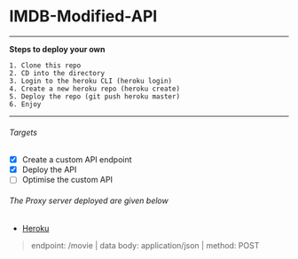 # IMDB-Modified-API
------------------------------------
**Steps to deploy your own**
```
1. Clone this repo
2. CD into the directory
3. Login to the heroku CLI (heroku login)
4. Create a new heroku repo (heroku create)
5. Deploy the repo (git push heroku master)
6. Enjoy
```
------------------------------------

###### Targets
- [x] Create a custom API endpoint
- [x] Deploy the API
- [ ] Optimise the custom API

###### The Proxy server deployed are given below
- <a href="https://proxyimdb.herokuapp.com/">Heroku</a>
> endpoint:  /movie | 
> data body:  application/json | 
> method: POST

